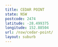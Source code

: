 ```yaml
---
title: CEDAR POINT
state: NSW
postcode: 2474
latitude: -28.499375
longitude: 152.88504
url: /nsw/cedar-point/
layout: suburb
---
```

